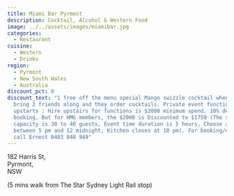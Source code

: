 ```yaml
---
title: Miami Bar Pyrmont
description: Cocktail, Alcohol & Western Food
image: ../../assets/images/miamibar.jpg
categories:
  - Restaurant
cuisine:
  - Western
  - Drinks
region:
  - Pyrmont
  - New South Wales
  - Australia
discount_pct: 0
discount_text: "1 free off the menu special Mango swizzle cocktail when you
  bring 2 friends along and they order cocktails. Private event function for
  upstarts : Hire upstairs for functions is $2000 minimum spend. 10% deposit for
  booking. But for HMG members, the $2000 is Discounted to $1750 (The seating
  capacity is 30 to 40 guests, Event time duration is 5 hours, Choose anytime
  between 5 pm and 12 midnight, Kitchen closes at 10 pm). For booking/enquiries
  call Ernest 0403 848 949"
---
```

182 Harris St,\
Pyrmont,\
NSW

(5 mins walk from The Star Sydney Light Rail stop)
